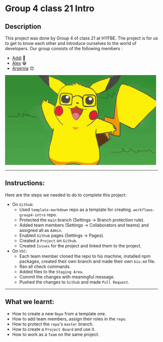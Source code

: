 # Group 4 class 21 Intro

## Description

This project was done by Group 4 of class 21 at HYFBE. The project is for us to
get to know each other and introduce ourselves to the world of developers. Our
group consists of the following members :

- [Addi](./group4/addi.md) 🤠
- [Alex](./group4/alex.md) 😁
- [Arseniia](./group4/arseniia.md) 😊

![in code we trust](./group4/img/pika.gif)

---

## Instructions:

Here are the steps we needed to do to complete this project:

- On `Github`:
  - Used `template-markdown` repo as a template for creating.
    `workflows-group4-intro` repo.
  - Protected the `main` branch (Settings -> Branch protection rule).
  - Added team members (Settings -> Collaborators and teams) and assigned all as
    `Admin`.
  - Enabled `Github` pages (Settings -> Pages).
  - Created a `Project` on `Github`.
  - Created `Issues` for the project and linked them to the project.
- On `VSC`:
  - Each team member cloned the repo to his machine, installed npm packages,
    created their own branch and made their own `bio.md` file.
  - Ran all check commands.
  - Added files to the `Staging Area`.
  - Commit the changes with meaningful message.
  - Pushed the changes to `Github` and made `Pull Request`.

---

## What we learnt:

- How to create a new `Repo` from a template one.
- How to add team members, assign their roles in the `repo`.
- How to protect the `repo`'s `master` branch.
- How to create a `Project Board` and use it.
- How to work as a `Team` on the same project.
